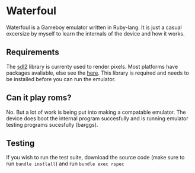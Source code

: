 # Waterfoul
Waterfoul is a Gameboy emulator written in Ruby-lang. It is just a casual excersize by myself to learn the internals
of the device and how it works.

## Requirements
The [sdl2](https://www.libsdl.org/download-2.0.php) library is currenty used to render pixels. Most platforms have packages avaliable, else see the [here](https://wiki.libsdl.org/Installation). This library is required and needs to be installed before you can run the emulator.

## Can it play roms?
No. But a lot of work is being put into making a compatable emulator. The device does boot the internal program succesfully and is running emulator testing programs sucesfully (barggs).

## Testing
If you wish to run the test suite, download the source code (make sure to run `bundle instlall`) and run `bundle exec rspec`
